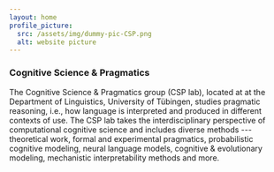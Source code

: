 ```yaml
---
layout: home
profile_picture:
  src: /assets/img/dummy-pic-CSP.png
  alt: website picture
---
```


<h3>Cognitive Science & Pragmatics</h3>
<p>

The Cognitive Science & Pragmatics group (CSP lab), located at at the Department of Linguistics, University of Tübingen, studies pragmatic reasoning, i.e., how language is interpreted and produced in different contexts of use.
The CSP lab takes the interdisciplinary perspective of computational cognitive science and includes diverse methods --- theoretical work, formal and experimental pragmatics, probabilistic cognitive modeling, neural language models, cognitive & evolutionary modeling, mechanistic interpretability methods and more.

</p>
